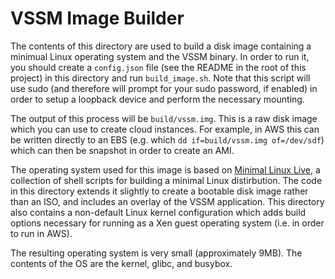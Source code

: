 VSSM Image Builder
==================

The contents of this directory are used to build a disk image containing a minimual Linux operating system and the VSSM binary. In order to run it, you should create a `config.json` file (see the README in the root of this project) in this directory and run `build_image.sh`. Note that this script will use sudo (and therefore will prompt for your sudo password, if enabled) in order to setup a loopback device and perform the necessary mounting.

The output of this process will be `build/vssm.img`. This is a raw disk image which you can use to create cloud instances. For example, in AWS this can be written directly to an EBS (e.g. which `dd if=build/vssm.img of=/dev/sdf`) which can then be snapshot in order to create an AMI.

The operating system used for this image is based on [Minimal Linux Live](http://minimal.linux-bg.org/), a collection of shell scripts for building a minimal Linux distirbution. The code in this directory extends it slightly to create a bootable disk image rather than an ISO, and includes an overlay of the VSSM application. This directory also contains a non-default Linux kernel configuration which adds build options necessary for running as a Xen guest operating system (i.e. in order to run in AWS).

The resulting operating system is very small (approximately 9MB). The contents of the OS are the kernel, glibc, and busybox.
